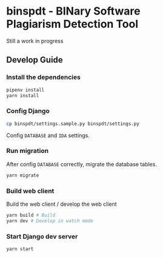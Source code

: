 # binspdt - BINary Software Plagiarism Detection Tool

Still a work in progress

## Develop Guide

### Install the dependencies

```sh
pipenv install
yarn install
```

### Config Django

```sh
cp binspdt/settings.sample.py binspdt/settings.py 
```

Config `DATABASE` and `IDA` settings.

### Run migration

After config `DATABASE` correctly, migrate the database tables.

```sh
yarn migrate
```

### Build web client

Build the web client / develop the web client

```sh
yarn build # Build
yarn dev # Develop in watch mode
```

### Start Django dev server

```sh
yarn start
```
